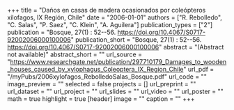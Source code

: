 +++
title = "Daños en casas de madera ocasionados por coleópteros xilofagos, IX Región, Chile"
date = "2006-01-01"
authors = ["R. Rebolledo", "C. Salas", "P. Saez", "C. Klein", "A. Aguilera"]
publication_types = ["2"]
publication = "Bosque, 27(1) : 52--56. https://doi.org/10.4067/S0717-92002006000100006"
publication_short = "Bosque, 27(1) : 52--56. https://doi.org/10.4067/S0717-92002006000100006"
abstract = "(Abstract not available)"
abstract_short = ""
url_source = "https://www.researchgate.net/publication/297710179_Damages_to_wooden_houses_caused_by_xylophagus_Coleoptera_IX_Region_Chile"
url_pdf = "/myPubs/2006xylofagos_RebolledoSalas_Bosque.pdf"
url_code = ""
image_preview = ""
selected = false
projects = []
url_preprint = ""
url_dataset = ""
url_project = ""
url_slides = ""
url_video = ""
url_poster = ""
math = true
highlight = true
[header]
image = ""
caption = ""
+++
